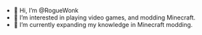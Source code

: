 - 👋 Hi, I’m @RogueWonk
- 👀 I’m interested in playing video games, and modding Minecraft.
- 🌱 I’m currently expanding my knowledge in Minecraft modding.

<!---
RogueWonk/RogueWonk is a ✨ special ✨ repository because its `README.md` (this file) appears on your GitHub profile.
You can click the Preview link to take a look at your changes.
--->
